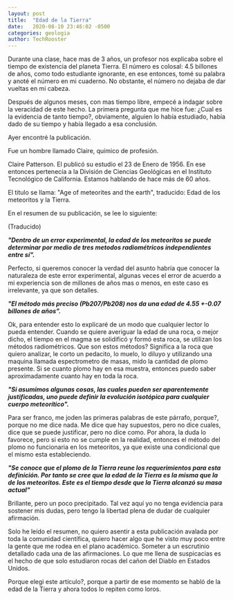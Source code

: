```yaml
---
layout: post
title:  "Edad de la Tierra"
date:   2020-08-10 23:46:02 -0500
categories: geologia
author: TechRooster
---
```


Durante una clase, hace mas de 3 años, un profesor nos explicaba sobre el tiempo de existencia del planeta Tierra. El número es colosal: 4.5 billones de años, como todo estudiante ignorante, en ese entonces, tomé su palabra y anoté el número en mi cuaderno. No obstante, el número no dejaba de dar vueltas en mi cabeza.

Después de algunos meses, con mas tiempo libre, empecé a indagar sobre la veracidad de este hecho. La primera pregunta que me hice fue: ¿Cual es la evidencia de tanto tiempo?, obviamente, alguien lo había estudiado, había dado de su tiempo y había llegado a esa conclusión.

Ayer encontré la publicación.

Fue un hombre llamado Claire, químico de profesión.

Claire Patterson. El publicó su estudio el 23 de Enero de 1956. En ese entonces pertenecía a la División de Ciencias Geológicas en el Instituto Tecnológico de California. Estamos hablando de hace más de 60 años.

El titulo se llama: "Age of meteorites and the earth", traducido: Edad de los meteoritos y la Tierra.

En el resumen de su publicación, se lee lo siguiente:

(Traducido)

***"Dentro de un error experimental, la edad de los meteoritos se puede determinar por medio de tres metodos radiométricos independientes entre sí".***

Perfecto, si queremos conocer la verdad del asunto habría que conocer la naturaleza de este error experimental, algunas veces el error de acuerdo a mi experiencia son de millones de años mas o menos, en este caso es irrelevante, ya que son detalles.

***"El método más preciso (Pb207/Pb208) nos da una edad de 4.55 +-0.07 billones de años".***

Ok, para entender esto lo explicaré de un modo que cualquier lector lo pueda entender.
Cuando se quiere averiguar la edad de una roca, o mejor dicho, el tiempo en el magma se solidificó y formó esta roca, se utilizan los métodos radiométricos. Que son estos métodos?
Significa a la roca que quiero analizar, le corto un pedacito, lo muelo, lo diluyo y utilizando una maquina llamada espectrometro de masas, mido la cantidad de plomo presente. Si se cuanto plomo hay en esa muestra, entonces puedo saber aproximadamente cuanto hay en toda la roca.

***"Si asumimos algunas cosas, las cuales pueden ser aparentemente justificadas, uno puede definir la evolución isotópica para cualquier cuerpo meteorítico".***

Para ser franco, me joden las primeras palabras de este párrafo, porque?, porque no me dice nada. Me dice que hay supuestos, pero no dice cuales, dice que se puede justificar, pero no dice como. Por ahora, la duda lo favorece, pero si esto no se cumple en la realidad, entonces el método del plomo no funcionaria en los meteoritos, ya que existe una condicional que el mismo esta estableciendo.

***"Se conoce que el plomo de la Tierra reune los requerimientos para esta definición. Por tanto se cree que la edad de la Tierra es la misma que la de los meteoritos. Este es el tiempo desde que la Tierra alcanzó su masa actual"***

Brillante, pero un poco precipitado. Tal vez aquí yo no tenga evidencia para sostener mis dudas, pero tengo la libertad plena de dudar de cualquier afirmación.

Solo he leído el resumen, no quiero asentir a esta publicación avalada por toda la comunidad científica, quiero hacer algo que he visto muy poco entre la gente que me rodea en el plano académico. Someter a un escrutinio detallado cada una de las afirmaciones. Lo que me llena de suspicacias es el hecho de que solo estudiaron rocas del cañon del Diablo en Estados Unidos.

Porque elegi este artículo?, porque a partir de ese momento se habló de la edad de la Tierra y ahora todos lo repiten como loros.
